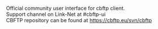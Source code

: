 Official community user interface for cbftp client.<br>
Support channel on Link-Net at #cbftp-ui<br>
CBFTP repository can be found at https://cbftp.eu/svn/cbftp
